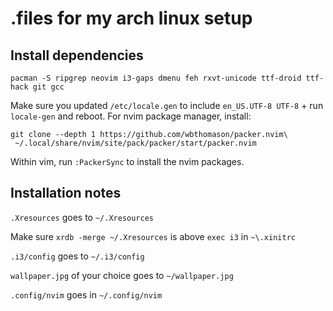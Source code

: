 
# .files for my arch linux setup

## Install dependencies

```
pacman -S ripgrep neovim i3-gaps dmenu feh rxvt-unicode ttf-droid ttf-hack git gcc
```
Make sure you updated `/etc/locale.gen` to include `en_US.UTF-8 UTF-8` + run `locale-gen` and reboot.
For nvim package manager, install:
```
git clone --depth 1 https://github.com/wbthomason/packer.nvim\
 ~/.local/share/nvim/site/pack/packer/start/packer.nvim
```
Within vim, run `:PackerSync` to install the nvim packages.

## Installation notes

`.Xresources` goes to `~/.Xresources`

Make sure `xrdb -merge ~/.Xresources` is above `exec i3` in `~\.xinitrc`

`.i3/config` goes to `~/.i3/config`

`wallpaper.jpg` of your choice goes to `~/wallpaper.jpg`

`.config/nvim` goes in `~/.config/nvim`

